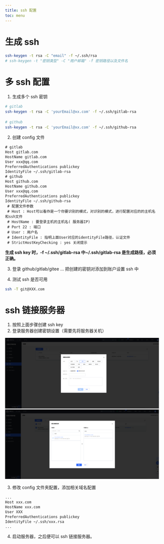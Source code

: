 ```yaml
---
title: ssh 配置
toc: menu
---
```


# 生成 ssh

```bash
ssh-keygen -t rsa -C "email" -f ~/.ssh/rsa
# ssh-keygen -t "密钥类型" -C "用户邮箱" -f 密钥路径以及文件名
```

# 多 ssh 配置

1. 生成多个 ssh 密钥

```bash
# gitlab
ssh-keygen -t rsa -C 'yourEmail@xx.com' -f ~/.ssh/gitlab-rsa

# github
ssh-keygen -t rsa -C 'yourEmail@xx.com' -f ~/.ssh/github-rsa
```

2. 创建 config 文件

```config
# gitlab
Host gitlab.com
HostName gitlab.com
User xxx@qq.com
PreferredAuthentications publickey
IdentityFile ~/.ssh/gitlab-rsa
# github
Host github.com
HostName github.com
User xxx@qq.com
PreferredAuthentications publickey
IdentityFile ~/.ssh/github-rsa
 # 配置文件参数
 # Host : Host可以看作是一个你要识别的模式，对识别的模式，进行配置对应的的主机名和ssh文件
 # HostName : 要登录主机的主机名( 服务器IP)
 # Port 22 : 端口
 # User : 用户名
 # IdentityFile : 指明上面User对应的identityFile路径，认证文件
 # StrictHostKeyChecking : yes 关闭提示
```

**生成 ssh key 时，-f ~/.ssh/gitlab-rsa 中~/.ssh/gitlab-rsa 是生成路径，必须正确。**

3. 登录 github/gitlab/gitee ... 把创建的密钥对添加到账户设置 ssh 中

4. 测试 ssh 是否可用

```bash
ssh -T git@XXX.com
```

# ssh 链接服务器

1. 按照上面步骤创建 ssh key
2. 登录服务器创建密钥设置（需要先将服务器关机）

![创建密钥对](./image/创建密钥对.png)
![绑定服务器](./image/绑定服务器.png)

3. 修改 config 文件夹配置，添加相关域名配置

```config
...
Host xxx.com
HostName xxx.com
User XXX
PreferredAuthentications publickey
IdentityFile ~/.ssh/xxx.rsa
...
```
4. 启动服务器，之后便可以 ssh 链接服务器。
